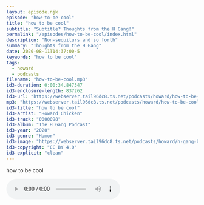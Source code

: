 ```yaml
---
layout: episode.njk
episode: "how-to-be-cool"
title: "how to be cool"
subtitle: "Subtitle? Thoughts from the H Gang!"
permalink: "/episodes/how-to-be-cool/index.html"
description: "Non-sequiturs and so forth"
summary: "Thoughts from the H Gang"
date: 2020-08-11T14:37:00-5
keywords: "how to be cool"
tags:
  - howard
  - podcasts
filename: "how-to-be-cool.mp3"
id3-duration: 0:00:34.847347
id3-enclosure-length: 837262
id3-url: "https://webserver.tail96dc8.ts.net/podcasts/howard/how-to-be-cool.mp3"
mp3: "https://webserver.tail96dc8.ts.net/podcasts/howard/how-to-be-cool.mp3"
id3-title: "how to be cool"
id3-artist: "Howard Chicken"
id3-track: "0000098"
id3-album: "The H Gang Podcast"
id3-year: "2020"
id3-genre: "Humor"
id3-image: "https://webserver.tail96dc8.ts.net/podcasts/howard/h-gang-bold.jpg"
id3-copyright: "CC BY 4.0"
id3-explicit: "clean"
---
```

how to be cool

<audio controls>
  <source src="https://webserver.tail96dc8.ts.net/podcasts/howard/how-to-be-cool.mp3">
</audio>
